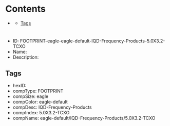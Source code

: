 



Contents
========

* [](#)
	* [Tags](#tags)

# 

- ID: FOOTPRINT-eagle-eagle-default-IQD-Frequency-Products-5.0X3.2-TCXO
- Name: 
- Description: 

## Tags

- hexID: 
- oompType: FOOTPRINT
- oompSize: eagle
- oompColor: eagle-default
- oompDesc: IQD-Frequency-Products
- oompIndex: 5.0X3.2-TCXO
- oompName: eagle-default/IQD-Frequency-Products/5.0X3.2-TCXO
